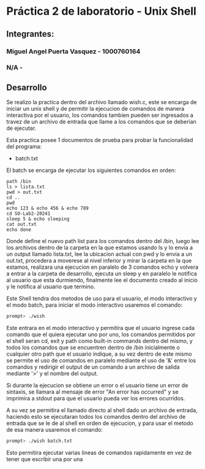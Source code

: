 
# Práctica 2 de laboratorio - Unix Shell

## Integrantes:

### Miguel Angel Puerta Vasquez - 1000760164
### N/A - 

## Desarrollo

Se realizo la practica dentro del archivo llamado wish.c, este se encarga de iniciar un unix shell y de permitir la ejecucion de comandos de manera interactiva por el usuario, los comandos tambien pueden ser ingresados a travez de un archivo de entrada que llame a los comandos que se deberian de ejecutar.

Esta practica posee 1 documentos de prueba para probar la funcionalidad del programa:
- batch.txt

El batch se encarga de ejecutar los siguientes comandos en orden:

```
path /bin
ls > lista.txt
pwd > out.txt
cd ..
pwd
echo 123 & echo 456 & echo 789
cd SO-Lab2-20241
sleep 5 & echo sleeping
cat out.txt
echo done
```

Donde define el nuevo path list para los comandos dentro del /bin, luego lee los archivos dentro de la carpeta en la que estamos usando ls y lo envia a un output llamado lista.txt, lee la ubicacion actual con pwd y lo envia a un out.txt, procedera a moverese al nivel inferior y mirar la carpeta en la que estamos, realizara una ejecucion en paralelo de 3 comandos echo y volvera a entrar a la carpeta de desarrollo, ejecuta un sleep y en paralelo le notifica al usuario que esta durmiendo, finalmente lee el documento creado al inicio y le notifica al usuario que termino.


Este Shell tendra dos metodos de uso para el usuario, el modo interactivo y el modo batch, para iniciar el modo interactivo usaremos el comando:

```sh
prompt> ./wish
```

Este entrara en el modo interactivo y permitira que el usuario ingrese cada comando que el quiera ejecutar uno por uno, los comandos permitidos por el shell seran cd, exit y path como built-in commands dentro del mismo, y todos los comandos que se encuentren dentro de /bin inicialmente o cualquier otro path que el usuario indique, a su vez dentro de este mismo se permite el uso de comandos en paralelo mediante el uso de '&' entre los comandos y redirigir el output de un comando a un archivo de salida mediante '>' y el nombre del output. 

Si durante la ejecucion se obtiene un error o el usuario tiene un error de sintaxis, se llamara al mensaje de error "An error has occurred" y se imprimira a stdout para que el usuario pueda ver los errores ocurridos.

A su vez se permitira el llamado directo al shell dado un archivo de entrada, haciendo esto se ejecutaran todos los comandos dentro del archivo de entrada que se le de al shell en orden de ejecucion, y para usar el metodo de esa manera usaremos el comando:

```sh
prompt> ./wish batch.txt
```

Esto permitira ejecutar varias lineas de comandos rapidamente en vez de tener que escribir una por una
